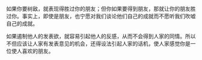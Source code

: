 如果你要树敌，就表现得胜过你的朋友；但你如果要得到朋友，那就让你的朋友胜过你。事实上，即使是朋友，也宁愿对我们谈论他们自己的成就而不愿听我们吹嘘自己的成就。

如果遏制他人的发表欲，就容易引起他人的反感，从而不会得到人家的同情。所以不但应该让人家有发表意见的机会，还得设法引起人家的话机，使人家感觉你是一位使人喜欢的朋友。
